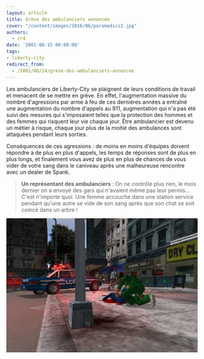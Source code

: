 ```yaml
---
layout: article
title: Grève des ambulanciers annoncée
cover: "/content/images/2016/06/paramedics2.jpg"
authors:
  - rr4
date: '2001-08-15 00:00:00'
tags:
- liberty-city
redirect_from:
  - /2001/08/14/greve-des-ambulanciers-annoncee
---
```


Les ambulanciers de Liberty-City se plaignent de leurs conditions de travail et menacent de se mettre en grève. En effet, l'augmentation massive du nombre d'agressions par arme à feu de ces dernières années a entraîné une augmentation du nombre d'appels au 911, augmentation qui n'a pas été suivi des mesures qui s'imposaient telles que la protection des hommes et des femmes qui risquent leur vie chaque jour. Être ambulancier est devenu un métier à risque, chaque jour plus de la moitié des ambulances sont attaquées pendant leurs sorties.

Conséquences de ces agressions : de moins en moins d'équipes doivent répondre à de plus en plus d'appels, les temps de réponses sont de plus en plus longs, et finalement vous avez de plus en plus de chances de vous vider de votre sang dans le caniveau après une malheureuse rencontre avec un dealer de Spank.

> **Un représentant des ambulanciers** : On ne contrôle plus rien, le mois dernier on a envoyé des gars qui n'avaient même pas leur permis… C'est n'importe quoi. Une femme accouche dans une station service pendant qu'une autre se vide de son sang après que son chat se soit coincé dans un arbre !

![](/content/images/2016/06/paramedics1.jpg)